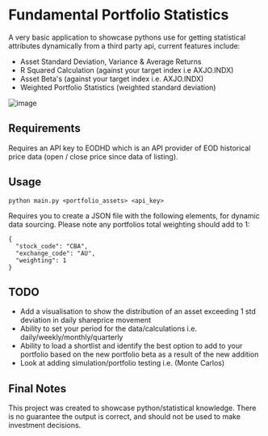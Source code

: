 # Fundamental Portfolio Statistics

A very basic application to showcase pythons use for getting statistical attributes dynamically from a third party api, current features include:
  - Asset Standard Deviation, Variance & Average Returns
  - R Squared Calculation (against your target index i.e AXJO.INDX)
  - Asset Beta's (against your target index i.e. AXJO.INDX)
  - Weighted Portfolio Statistics (weighted standard deviation)

![image](https://github.com/realLew1s/portfolio-risk-analysis/assets/131590570/c9f8a6d4-5dfd-409b-825a-437516849d0d)

## Requirements

Requires an API key to EODHD which is an API provider of EOD historical price data (open / close price since data of listing).

## Usage

```
python main.py <portfolio_assets> <api_key>
```

Requires you to create a JSON file with the following elements, for dynamic data sourcing. Please note any portfolios total weighting should add to 1:

```
{
  "stock_code": "CBA",
  "exchange_code": "AU",
  "weighting": 1
}
```

## TODO

- Add a visualisation to show the distribution of an asset exceeding 1 std deviation in daily shareprice movement
- Ability to set your period for the data/calculations i.e. daily/weekly/monthly/quarterly
- Ability to load a shortlist and identify the best option to add to your portfolio based on the new portfolio beta as a result of the new addition
- Look at adding simulation/portfolio testing i.e. (Monte Carlos)

## Final Notes

This project was created to showcase python/statistical knowledge. There is no guarantee the output is correct, and should not be used to make investment decisions.
